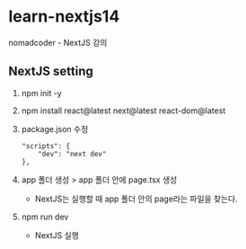 # learn-nextjs14
nomadcoder - NextJS 강의


## NextJS setting
1. npm init -y
2. npm install react@latest next@latest react-dom@latest
3. package.json 수정

    ```
    "scripts": {
        "dev": "next dev"
    },
    ```
    
4. app 폴더 생성 > app 폴더 안에 page.tsx 생성
    - NextJS는 실행할 때 app 폴더 안의 page라는 파일을 찾는다.
5. npm run dev
    - NextJS 실행


